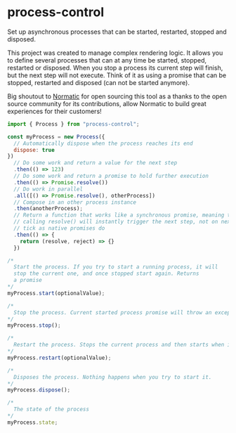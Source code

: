 # process-control

Set up asynchronous processes that can be started, restarted, stopped and disposed.

This project was created to manage complex rendering logic. It allows you to define several processes that can at any time be
started, stopped, restarted or disposed. When you stop a process its current step will finish, but the next step will not
execute. Think of it as using a promise that can be stopped, restarted and disposed (can not be started anymore).

Big shoutout to [Normatic](http://www.normatic.no/) for open sourcing this tool as a thanks to the open source community for its
contributions, allow Normatic to build great experiences for their customers!

```js
import { Process } from "process-control";

const myProcess = new Process({
  // Automatically dispose when the process reaches its end
  dispose: true
})
  // Do some work and return a value for the next step
  .then(() => 123)
  // Do some work and return a promise to hold further execution
  .then(() => Promise.resolve())
  // Do work in parallel
  .all([() => Promise.resolve(), otherProcess])
  // Compose in an other process instance
  .then(anotherProcess);
  // Return a function that works like a synchronous promise, meaning that
  // calling resolve() will instantly trigger the next step, not on next
  // tick as native promises do
  .then(() => {
    return (resolve, reject) => {}
  })

/*
  Start the process. If you try to start a running process, it will
  stop the current one, and once stopped start again. Returns
  a promise
*/
myProcess.start(optionalValue);

/*
  Stop the process. Current started process promise will throw an exception.
*/
myProcess.stop();

/*
  Restart the process. Stops the current process and then starts when it is stopped.
*/
myProcess.restart(optionalValue);

/*
  Disposes the process. Nothing happens when you try to start it.
*/
myProcess.dispose();

/*
  The state of the process
*/
myProcess.state;
```

